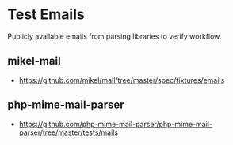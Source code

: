 # Test Emails
Publicly available emails from parsing libraries to verify workflow.

## mikel-mail
* https://github.com/mikel/mail/tree/master/spec/fixtures/emails

## php-mime-mail-parser
* https://github.com/php-mime-mail-parser/php-mime-mail-parser/tree/master/tests/mails
